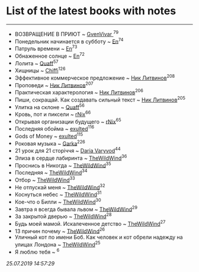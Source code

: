 # List of the latest books with notes
---

* ВОЗВРАЩЕНИЕ В ПРИЮТ ~ [GvenVivar ](users/158/158266434925901-facebook)<sup>79</sup>
* Понедельник начинается в субботу ~ [En](users/333/333646551-vkontakte)<sup>74</sup>
* Патруль времени ~ [En](users/333/333646551-vkontakte)<sup>73</sup>
* Обнаженное солнце ~ [En](users/333/333646551-vkontakte)<sup>72</sup>
* Лолита ~ [Quaff](users/122/12267158-vkontakte)<sup>57</sup>
* Хищницы ~ [Chiffi](users/105/105831994080785626680-google)<sup>126</sup>
* Эффективное коммерческое предложение ~ [Ник Литвинов](users/241/241974816-vkontakte)<sup>208</sup>
* Проповеди ~ [Ник Литвинов](users/241/241974816-vkontakte)<sup>207</sup>
* Практическая характерология ~ [Ник Литвинов](users/241/241974816-vkontakte)<sup>206</sup>
* Пиши, сокращай. Как создавать сильный текст ~ [Ник Литвинов](users/241/241974816-vkontakte)<sup>205</sup>
* Улитка на склоне ~ [Quaff](users/122/12267158-vkontakte)<sup>56</sup>
* Кровь, пот и пиксели ~ [rNix](users/227/22742452-yandex)<sup>66</sup>
* Открывая организации будущего ~ [rNix](users/227/22742452-yandex)<sup>65</sup>
* Последняя обойма ~ [exulted](users/100/100599204551896265722-google)<sup>116</sup>
* Gods of Money ~ [exulted](users/100/100599204551896265722-google)<sup>115</sup>
* Роковая музыка ~ [Garka](users/115/115753719718250012620-google)<sup>226</sup>
* 21 урок для 21 сторіччя ~ [Daria Varyvod](users/829/829893410524253-facebook)<sup>44</sup>
* Элиза в сердце лабиринта ~ [TheWildWind](users/262/262062207519652-facebook)<sup>36</sup>
* Проснись в Никогда ~ [TheWildWind](users/262/262062207519652-facebook)<sup>35</sup>
* Последняя ~ [TheWildWind](users/262/262062207519652-facebook)<sup>34</sup>
* Отбор ~ [TheWildWind](users/262/262062207519652-facebook)<sup>33</sup>
* Не отпускай меня ~ [TheWildWind](users/262/262062207519652-facebook)<sup>32</sup>
* Коснуться небес ~ [TheWildWind](users/262/262062207519652-facebook)<sup>31</sup>
* Кое-что о Билли ~ [TheWildWind](users/262/262062207519652-facebook)<sup>30</sup>
* Завтра я всегда бывала львом ~ [TheWildWind](users/262/262062207519652-facebook)<sup>29</sup>
* За закрытой дверью ~ [TheWildWind](users/262/262062207519652-facebook)<sup>28</sup>
* Будь моей мамой. Искалеченное детство ~ [TheWildWind](users/262/262062207519652-facebook)<sup>27</sup>
* 13 причин почему ~ [TheWildWind](users/262/262062207519652-facebook)<sup>26</sup>
* Уличный кот по имени Боб. Как человек и кот обрели надежду на улицах Лондона ~ [TheWildWind](users/262/262062207519652-facebook)<sup>25</sup>
* Я люблю тебя ~ [](users/262/262062207519652-facebook)<sup>6</sup>


_25.07.2019 14:57:29_

